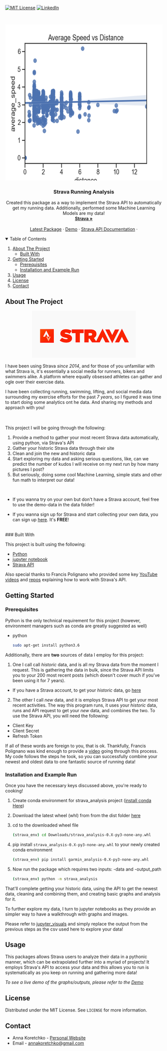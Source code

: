 

<!--
*** Thanks for checking out the Best-README-Template. If you have a suggestion
*** that would make this better, please fork the repo and create a pull request
*** or simply open an issue with the tag "enhancement".
*** Thanks again! Now go create something AMAZING! :D
-->



<!-- PROJECT SHIELDS -->
<!--
*** I'm using markdown "reference style" links for readability.
*** Reference links are enclosed in brackets [ ] instead of parentheses ( ).
*** See the bottom of this document for the declaration of the reference variables
*** for contributors-url, forks-url, etc. This is an optional, concise syntax you may use.
*** https://www.markdownguide.org/basic-syntax/#reference-style-links
-->

[![MIT License][license-shield]][license-url]
[![LinkedIn][linkedin-shield]][linkedin-url]



<!-- PROJECT LOGO -->
<br />

<p align="center">
  <a href="https://anna-koretchko.ue.r.appspot.com">
    <img src="images4ReadME/avg_speed_vs_distance.png" alt="Logo" width="800" height="500">
  </a>

  <h3 align="center">Strava Running Analysis</h3>

  <p align="center">
    Created this package as a way to implement the Strava API to automatically get my running data. Additionally, performed some Machine Learning Models are my data!
    <br />
    <a href="https://connect.garmin.com/"><strong>Strava »</strong></a>
    <br />
    <br />
    <a href="https://github.com/annakoretchko/strava_analysis/tree/master/dist/lastest_build">Latest Package</a>
    ·
    <a href="https://anna-koretchko.ue.r.appspot.com">Demo</a>
    ·
    <a href="https://developers.strava.com/">Strava API Documentation</a>
    ·
  </p>
</p>



<!-- TABLE OF CONTENTS -->
<details open="open">
  <summary>Table of Contents</summary>
  <ol>
    <li>
      <a href="#about-the-project">About The Project</a>
      <ul>
        <li><a href="#built-with">Built With</a></li>
      </ul>
    </li>
    <li>
      <a href="#getting-started">Getting Started</a>
      <ul>
        <li><a href="#prerequisites">Prerequisites</a></li>
        <li><a href="#installation-and-example-run">Installation and Example Run</a></li>
      </ul>
    </li>
    <li><a href="#usage">Usage</a></li>
    <li><a href="#license">License</a></li>
    <li><a href="#contact">Contact</a></li>
  </ol>
</details>



<!-- ABOUT THE PROJECT -->
## About The Project
<p align="center">
<img src="images4ReadME/strava_logo.png" alt="Logo"> 
</p>

I have been using Strava *since 2014*, and for those of you unfamiliar with what Strava is, it's essentially 
a social media for runners, bikers and swimmers alike. A platform where equally obsessed athletes can gather and
ogle over their exercise data.  

I have been collecting running, swimming, lifting, and social media data surrounding my exercise efforts for the past  *7 years*, so I figured it was time to start doing some analytics ont he data. And sharing my methods and approach with you!  
<br />
<br />

This project I will be going through the following:

  1. Provide a method to gather your most recent Strava data automatically, using python, via Strava's API
  2. Gather your historic Strava data through their site
  3. Clean and join the new and historic data 
  4. Start exploring my data and asking serious questions, like, can we predict the number of kudos I will receive on my next run by how many pictures I post? 
  5. But seriously, doing some cool Machine Learning, simple stats and other fun math to interpret our data!
<br />


* If you wanna try on your own but don't have a Strava account, feel free to use the demo-data in the data folder!

* If you wanna sign up for Strava and start collecting your own data, you can sign up [here](https://www.strava.com/register/free). It's **FREE**!


<br />
### Built With

This project is built using the following: 
* [Python](https://www.python.org/)
* [jupyter notebook](https://jupyter.org/)
* [Strava API](https://developers.strava.com/)



Also special thanks to Francis Polignano who provided some key [YouTube videos](https://www.youtube.com/watch?v=sgscChKfGyg) and [repos](https://github.com/franchyze923/Code_From_Tutorials/tree/master/Strava_Api) explaining how to work with Strava's API.

<!-- GETTING STARTED -->
## Getting Started

### Prerequisites

Python is the only technical requirement for this project (however, environment managers such as conda are greatly suggested as well)
* python
  ```sh
  sudo apt-get install python3.6
  ```

Additionally, there are **two** sources of data I employ for this project: 

1. One I call call *historic* data, and is all my Strava data from the moment I request. This is gathering the data in bulk, since the Strava API limits you to your 200 most recent posts (which doesn't cover much if you've been using it for 7 years).  
* If you have a Strava account, to get your *historic* data, go [here](https://support.strava.com/hc/en-us/articles/216918437-Exporting-your-Data-and-Bulk-Export)

2. The other I call *new* data, and it is employs Strava API to get your most recent activities. The way this program runs, it uses your *historic* data, runs and API request to get your *new* data, and combines the two. To use the Strava API, you will need the following:
* Client Key
* Client Secret
* Refresh Token  

If all of these words are foreign to you, that is ok. Thankfully, Francis Polignano was kind enough to provide a [video](https://www.youtube.com/watch?v=sgscChKfGyg) going through this process. My code follows the steps he took, so you can successfully combine your newest and oldest data to one fantastic source of running data!

### Installation and Example Run

Once you have the necessary keys discussed above, you're ready to cooking!  

1. Create conda environment for strava_analysis project ([install conda Here](https://conda.io/projects/conda/en/latest/user-guide/install/index.html))

2. Download the latest wheel (whl) from from the dist folder [here](https://github.com/annakoretchko/strava_analysis/tree/master/dist/lastest_build)

3. cd to the downloaded wheel file
   ```sh
   (strava_env) cd Downloads/strava_analysis-0.X-py3-none-any.whl
   ```
4. pip install `strava_analysis-0.X-py3-none-any.whl` to your newly created conda environment
   ```sh
   (strava_env) pip install garmin_analysis-0.X-py3-none-any.whl
   ```
5. Now run the package which requires two inputs: -data and -output_path 
    ```sh
    (strava_env) python -m strava_analysis 
    ```

That'll complete getting your historic data, using the API to get the newest data, cleaning and combining them, and creating basic graphs and analysis for it.  

To further explore my data, I turn to jupyter notebooks as they provide an simpler way to have a walkthrough with graphs and images.  

Please refer to [jupyter_visuals](https://github.com/annakoretchko/strava_analysis/tree/master/strava_analysis/jupyter_visuals) and simply replace the output from the previous steps as the csv used here to explore your data!  

<!-- USAGE EXAMPLES -->
## Usage

This packages allows Strava users to analyze their data in a pythonic manner, which can be extrapolated further into a myriad of projects! It employs Strava's API to access your data and this allows you to run is systematically as you keep on running and gathering more data!  

_To see a live demo of the graphs/outputs, please refer to the [Demo](https://anna-koretchko.ue.r.appspot.com)_



<!-- LICENSE -->
## License

Distributed under the MIT License. See `LICENSE` for more information.



<!-- CONTACT -->
## Contact

* Anna Koretchko - [Personal Website](https://anna-koretchko.ue.r.appspot.com/index)
* Email - annakoretchko@gmail.com







<!-- MARKDOWN LINKS & IMAGES -->
<!-- https://www.markdownguide.org/basic-syntax/#reference-style-links -->
[contributors-shield]: https://img.shields.io/github/contributors/othneildrew/Best-README-Template.svg?style=for-the-badge
[contributors-url]: https://github.com/othneildrew/Best-README-Template/graphs/contributors
[forks-shield]: https://img.shields.io/github/forks/othneildrew/Best-README-Template.svg?style=for-the-badge
[forks-url]: https://github.com/othneildrew/Best-README-Template/network/members
[stars-shield]: https://img.shields.io/github/stars/othneildrew/Best-README-Template.svg?style=for-the-badge
[stars-url]: https://github.com/othneildrew/Best-README-Template/stargazers
[issues-shield]: https://img.shields.io/github/issues/othneildrew/Best-README-Template.svg?style=for-the-badge
[issues-url]: https://github.com/othneildrew/Best-README-Template/issues
[license-shield]: https://img.shields.io/github/license/othneildrew/Best-README-Template.svg?style=for-the-badge
[license-url]: https://github.com/annakoretchko/garmin_analysis/blob/master/LICENSE
[linkedin-shield]: https://img.shields.io/badge/-LinkedIn-black.svg?style=for-the-badge&logo=linkedin&colorB=555
[linkedin-url]: https://www.linkedin.com/in/anna-koretchko-1b5b0211a/
[product-screenshot]: images/screenshot.png

